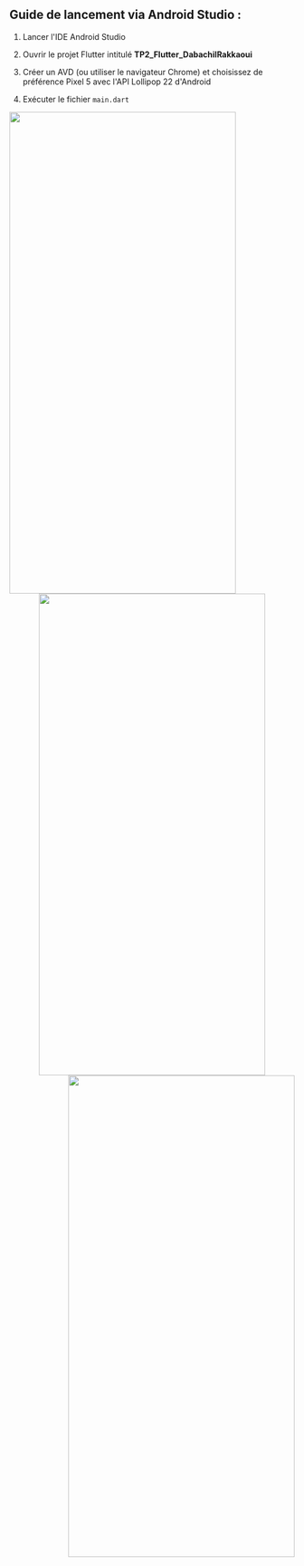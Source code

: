 Guide de lancement via Android Studio :
-----------------------------------------

1. Lancer l'IDE Android Studio

2. Ouvrir le projet Flutter intitulé <b>TP2_Flutter_DabachilRakkaoui</b> 

3. Créer un AVD (ou utiliser le navigateur Chrome) et choisissez de préférence Pixel 5 avec l'API Lollipop 22 d'Android

4. Exécuter le fichier `main.dart` 

<div class="row" align="center">
  <div class="column">
    <img align="left" src="./Exercice1.gif?raw=true" width="400" height="850">
  </div>
  <div class="column">
    <img align="center" src="./Exercice2.gif?raw=true" width="400" height="850">
  </div>
  <div class="column">
    <img align="right" src="./WeatherApp.gif?raw=true" width="400" height="850">
  </div>
</div>
